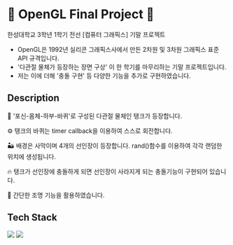 # :triangular_ruler: OpenGL Final Project :triangular_ruler:
한성대학교 3학년 1학기 전선 [컴퓨터 그래픽스] 기말 프로젝트

- OpenGL은 1992년 실리콘 그래픽스사에서 만든 2차원 및 3차원 그래픽스 표준 API 규격입니다.
- '다관절 물체가 등장하는 장면 구상' 이 한 학기를 마무리하는 기말 프로젝트입니다.
- 저는 이에 더해 '충돌 구현' 등 다양한 기능을 추가로 구현하였습니다.

## Description
 🔫 '포신-몸체-하부-바퀴'로 구성된 다관절 물체인 탱크가 등장합니다.
 
 ⚙️ 탱크의 바퀴는 timer callback을 이용하여 스스로 회전합니다.
 
 🏜️ 배경은 사막이며 4개의 선인장이 등장합니다. rand()함수를 이용하여 각각 랜덤한 위치에 생성됩니다.
 
 🔥 탱크가 선인장에 충돌하게 되면 선인장이 사라지게 되는 충돌기능이 구현되어 있습니다.
 
 🔦 간단한 조명 기능을 활용하였습니다.

## Tech Stack
<img src="https://img.shields.io/badge/C-A8B9CC?style=flat-square&logo=C&logoColor=white"/> <img src="https://img.shields.io/badge/OpenGL-5586A4?style=flat-square&logo=OpenGL&logoColor=white"/>
